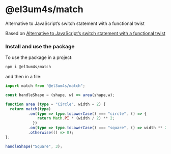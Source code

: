 # @el3um4s/match
Alternative to JavaScript’s switch statement with a functional twist

Based on [Alternative to JavaScript’s switch statement with a functional twist](https://codeburst.io/alternative-to-javascripts-switch-statement-with-a-functional-twist-3f572787ba1c)


### Install and use the package

To use the package in a project:

```bash
npm i @el3um4s/match
```

and then in a file:

```ts
import match from "@el3um4s/match";

const handleShape = (shape, w) => area(shape,w);

function area (type = "Circle", width = 2) {
  return match(type)
          .on(type => type.toLowerCase() === "circle", () => {
              return Math.PI * (width / 2) ** 2;
            })
          .on(type => type.toLowerCase() === "square", () => width ** 2)
          .otherwise(() => 0);
};

handleShape("Square", 3);
```
